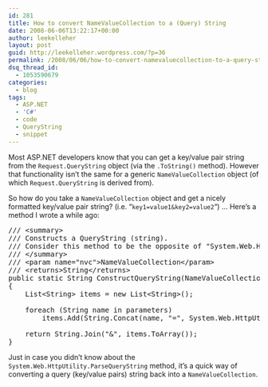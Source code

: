 ```yaml
---
id: 281
title: How to convert NameValueCollection to a (Query) String
date: 2008-06-06T13:22:17+00:00
author: leekelleher
layout: post
guid: http://leekelleher.wordpress.com/?p=36
permalink: /2008/06/06/how-to-convert-namevaluecollection-to-a-query-string/
dsq_thread_id:
  - 1053590679
categories:
  - blog
tags:
  - ASP.NET
  - 'C#'
  - code
  - QueryString
  - snippet
---
```

Most ASP.NET developers know that you can get a key/value pair string from the `Request.QueryString` object (via the `.ToString()` method). However that functionality isn&#8217;t the same for a generic `NameValueCollection` object (of which `Request.QueryString` is derived from).

So how do you take a `NameValueCollection` object and get a nicely formatted key/value pair string? (i.e. &#8220;`key1=value1&key2=value2`&#8220;) &#8230; Here&#8217;s a method I wrote a while ago:

<pre class="brush: csharp; title: ; notranslate" title="">/// &lt;summary&gt;
/// Constructs a QueryString (string).
/// Consider this method to be the opposite of "System.Web.HttpUtility.ParseQueryString"
/// &lt;/summary&gt;
/// &lt;param name="nvc"&gt;NameValueCollection&lt;/param&gt;
/// &lt;returns&gt;String&lt;/returns&gt;
public static String ConstructQueryString(NameValueCollection parameters)
{
	List&lt;String&gt; items = new List&lt;String&gt;();

	foreach (String name in parameters)
		items.Add(String.Concat(name, "=", System.Web.HttpUtility.UrlEncode(parameters[name])));

	return String.Join("&", items.ToArray());
}</pre>

Just in case you didn&#8217;t know about the `System.Web.HttpUtility.ParseQueryString` method, it&#8217;s a quick way of converting a query (key/value pairs) string back into a `NameValueCollection`.
